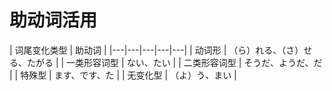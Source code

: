 # 助动词活用

| 词尾变化类型  | 助动词 | 
|---|---|---|---|---|
| 动词形  | （ら）れる、（さ）せる、たがる |
| 一类形容词型 | ない、たい |
| 二类形容词型 | そうだ、ようだ、だ  |
|  特殊型 | ます、です、た  |
|  无变化型 | （よ）う、まい  |
